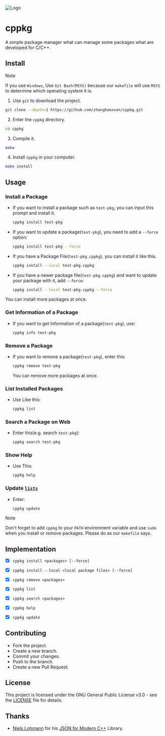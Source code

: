 ![Logo](./logo.ico)

# cppkg

A simple package manager what can manage some packages what are developed for C/C++.

## Install

> [!NOTE]
> If you use `Windows`, Use `Git Bash(MSYS)` because our `makefile` will use `MSYS` to determine which operating system it is.

1. Use `git` to download the project.
```bash
git clone --depth=1 https://github.com/zhanghaoxvan/cppkg.git
```
2. Enter the `cppkg` directory.
```bash
cd cppkg
```
3. Compile it.
```bash
make
```
4. Install `cppkg` in your computer.
```bash
make install
```
## Usage
### Install a Package
  - If you want to install a package such as `test-pkg`, you can input this prompt and install it.
    ```bash
    cppkg install test-pkg
    ```
  - If you want to update a package(`test-pkg`), you need to add a `--force` option:
    ```bash
    cppkg install test-pkg --force
    ```
  - If you have a Package File(`test-pkg.cppkg`), you can install it like this.
    ```bash
    cppkg install --local test-pkg.cppkg
    ```
  - If you have a newer package file(`test-pkg.cppkg`) and want to update your package with it, add `--force`:
    ```bash
    cppkg install --local test-pkg.cppkg --force
    ```
  You can install more packages at once.
### Get Information of a Package
- If you want to get Information of a package(`test-pkg`), use:

  ```bash
  cppkg info test-pkg
  ```

  

### Remove a Package
- If you want to remove a package(`test-pkg`), enter this:

  ```bash
  cppkg remove test-pkg
  ```

  You can remove more packages at once.

### List Installed Packages

- Use Like this:

  ```bash
  cppkg list
  ```

  

### Search a Package on Web

- Enter this(e.g. search `test-pkg`):

  ```bash
  cppkg search test-pkg
  ```

### Show Help
- Use This:

  ```bash
  cppkg help
  ```

  

### Update [`lists`](https://github.com/zhanghaoxvan/cppkg-packages/blob/main/lists)

- Enter:

  ```bash
  cppkg update
  ```

    
> [!NOTE]
> Don't forget to add `cppkg` to your `PATH` environment variable and use `sudo` when you install or remove packages.
> Please do as our `makefile` says.

## Implementation
- [x] `cppkg install <packages> [--force]`
- [x] `cppkg install --local <local package files> [--force]`
- [x] `cppkg remove <packages>`
- [x] `cppkg list`
- [x] `cppkg search <packages>`
- [x] `cppkg help`
- [x] `cppkg update`


## Contributing
- Fork the project.
- Create a new branch.
- Commit your changes.
- Push to the branch.
- Create a new Pull Request.

## License
This project is licensed under the GNU General Public License v3.0 - see the [LICENSE](LICENSE) file for details.

## Thanks
- [Niels Lohmann](https://github.com/nlohmann) for his [JSON for Modern C++](https://github.com/nlohmann/json) Library.
